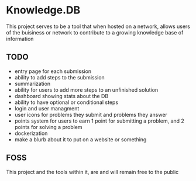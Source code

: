 # Knowledge.DB

This project serves to be a tool that when hosted on a network, allows users of the buisiness or network to contribute to a growing knowledge base of information

## TODO

- entry page for each submission
- ability to add steps to the submission
- summarization
- ability for users to add more steps to an unfinished solution
- dashboard showing stats about the DB
- ability to have optional or conditional steps
- login and user managment
- user icons for problems they submit and problems they answer
- points system for users to earn 1 point for submitting a problem, and 2 points for solving a problem
- dockerization
- make a blurb about it to put on a website or something

## FOSS

This project and the tools within it, are and will remain free to the public
